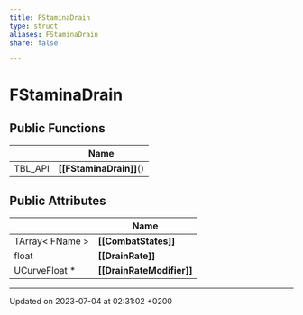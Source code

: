```yaml
---
title: FStaminaDrain
type: struct
aliases: FStaminaDrain
share: false

---
```


# FStaminaDrain





## Public Functions

|                | Name           |
| -------------- | -------------- |
| TBL_API | **[[FStaminaDrain]]**() |

## Public Attributes

|                | Name           |
| -------------- | -------------- |
| TArray< FName > | **[[CombatStates]]**  |
| float | **[[DrainRate]]**  |
| UCurveFloat * | **[[DrainRateModifier]]**  |

-------------------------------

Updated on 2023-07-04 at 02:31:02 +0200